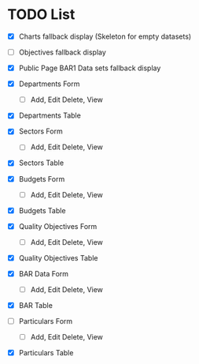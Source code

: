 # TODO List

- [x] Charts fallback display (Skeleton for empty datasets)
- [ ] Objectives fallback display
- [x] Public Page BAR1 Data sets fallback display

- [x] Departments Form
    - [ ] Add, Edit Delete, View
- [x] Departments Table

- [x] Sectors Form
    - [ ] Add, Edit Delete, View
- [x] Sectors Table

- [x] Budgets Form
    - [ ] Add, Edit Delete, View
- [x] Budgets Table

- [x] Quality Objectives Form
    - [ ] Add, Edit Delete, View
- [x] Quality Objectives Table


- [x] BAR Data Form
    - [ ] Add, Edit Delete, View
- [x] BAR Table


- [ ] Particulars Form
    - [ ] Add, Edit Delete, View
- [x] Particulars Table



